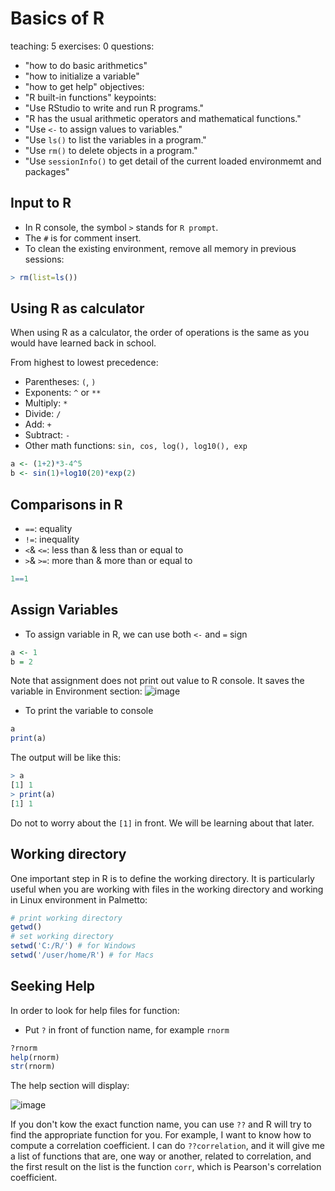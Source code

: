 # Basics of R

teaching: 5
exercises: 0
questions:
- "how to do basic arithmetics"
- "how to initialize a variable"
- "how to get help"
objectives:
- "R built-in functions"
keypoints:
- "Use RStudio to write and run R programs."
- "R has the usual arithmetic operators and mathematical functions."
- "Use `<-` to assign values to variables."
- "Use `ls()` to list the variables in a program."
- "Use `rm()` to delete objects in a program."
- "Use `sessionInfo()` to get detail of the current loaded environmemt and packages"

## Input to R
- In R console, the symbol `>` stands for `R prompt`.
- The `#` is for comment insert.
- To clean the existing environment, remove all memory in previous sessions:

```r
> rm(list=ls())
```

## Using R as calculator
When using R as a calculator, the order of operations is the same as you
would have learned back in school.

From highest to lowest precedence:

 * Parentheses: `(`, `)`
 * Exponents: `^` or `**`
 * Multiply: `*`
 * Divide: `/`
 * Add: `+`
 * Subtract: `-`
 * Other math functions: `sin, cos, log(), log10(), exp`

```r
a <- (1+2)*3-4^5
b <- sin(1)+log10(20)*exp(2)
```

## Comparisons in R
* `==`: equality
* `!=`: inequality 
* `<`& `<=`: less than & less than or equal to
* `>`& `>=`: more than & more than or equal to

```r
1==1
```

## Assign Variables
- To assign variable in R, we can use both `<-` and `=` sign

```r
a <- 1
b = 2
```

Note that assignment does not print out value to R console. It saves the variable in Environment section:
![image](https://user-images.githubusercontent.com/43855029/114053543-09479a00-985d-11eb-965a-88462449ea89.png)

- To print the variable to console

```r
a
print(a)
```

The output will be like this:

```r
> a
[1] 1
> print(a)
[1] 1
```
Do not to worry about the `[1]` in front. We will be learning about that later.

## Working directory
One important step in R is to define the working directory. It is particularly useful when you are working with files in the working directory and working in Linux environment in Palmetto:

```r
# print working directory
getwd()
# set working directory
setwd('C:/R/') # for Windows
setwd('/user/home/R') # for Macs
```
## Seeking Help
In order to look for help files for function:
* Put `?` in front of function name, for example `rnorm` 

```r
?rnorm
help(rnorm)
str(rnorm)
```
The help section will display:

![image](https://user-images.githubusercontent.com/43855029/114055446-c981b200-985e-11eb-8207-1347edd1f62f.png)

If you don't kow the exact function name, you can use `??` and R will try to find the appropriate function for you. For example, I want to know how to compute a correlation coefficient. I can do `??correlation`, and it will give me a list of functions that are, one way or another, related to correlation, and the first result on the list is the function `corr`, which is Pearson's correlation coefficient.
